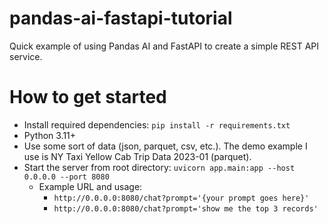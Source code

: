 # pandas-ai-fastapi-tutorial

Quick example of using Pandas AI and FastAPI to create a simple REST API service.

# How to get started
- Install required dependencies: `pip install -r requirements.txt`
- Python 3.11+
- Use some sort of data (json, parquet, csv, etc.). The demo example I use is NY Taxi Yellow Cab Trip Data 2023-01 (parquet).
- Start the server from root directory: `uvicorn app.main:app --host 0.0.0.0 --port 8080`
    - Example URL and usage: 
        - `http://0.0.0.0:8080/chat?prompt='{your prompt goes here}'`
        - `http://0.0.0.0:8080/chat?prompt='show me the top 3 records'`
